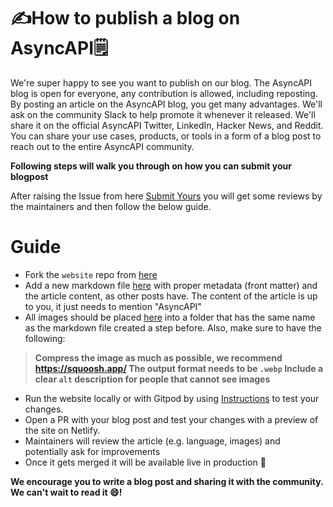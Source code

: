 # ✍How to publish a blog on AsyncAPI🗒️

We're super happy to see you want to publish on our blog. The AsyncAPI blog is open for everyone, any contribution is allowed, including reposting.
By posting an article on the AsyncAPI blog, you get many advantages. We'll ask on the community Slack to help promote it whenever it released.
We'll share it on the official AsyncAPI Twitter, LinkedIn, Hacker News, and Reddit. You can share your use cases, products, or tools in a form of a blog post to reach out to the entire AsyncAPI community.

**Following steps will walk you through on how you can submit your blogpost**

After raising the Issue from here [Submit Yours](https://github.com/asyncapi/website/issues/new?template=blog.md) you will get some reviews by the maintainers and then follow the below guide.

# Guide

- Fork the `website` repo from [here](https://github.com/asyncapi/website)
- Add a new markdown file [here](https://github.com/asyncapi/website/tree/master/pages/blog) with proper metadata (front matter) and the article content, as other posts have. The content of the article is up to you, it just needs to mention "AsyncAPI"
- All images should be placed [here](https://github.com/asyncapi/website/tree/master/public/img/posts) into a folder that has the same name as the markdown file created a step before. Also, make sure to have the following:

> **Compress the image as much as possible, we recommend https://squoosh.app/
The output format needs to be `.webp`
Include a clear `alt` description for people that cannot see images**

- Run the website locally or with Gitpod by using [Instructions](https://github.com/asyncapi/website#usage) to test your changes.
- Open a PR with your blog post and test your changes with a preview of the site on Netlify.
- Maintainers will review the article (e.g. language, images) and potentially ask for improvements
- Once it gets merged it will be available live in production 🚀

**We encourage you to write a blog post and sharing it with the community. We can't wait to read it 😄!**